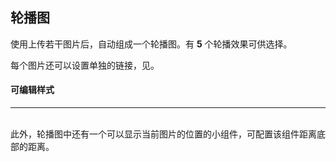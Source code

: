 ## 轮播图
使用<gls-explain :proplist="['图片上传']"></gls-explain>上传若干图片后，自动组成一个轮播图。有 **5** 个轮播效果可供选择。
  
每个图片还可以设置单独的链接，见<gls-explain :proplist="['跳转类型']"></gls-explain>。

#### 可编辑样式
---
<gls-explain :proplist="['留白','边距','高度','背景色']"></gls-explain>  
此外，轮播图中还有一个可以显示当前图片的位置的小组件，可配置该组件距离底部的距离。
